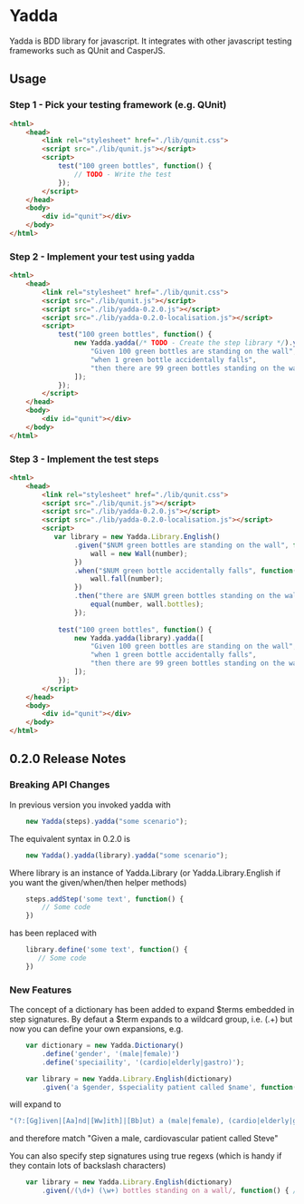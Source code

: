 # Yadda

Yadda is BDD library for javascript. It integrates with other javascript testing frameworks such as QUnit and CasperJS.

## Usage

### Step 1 - Pick your testing framework (e.g. QUnit)

```html
<html>
    <head>
        <link rel="stylesheet" href="./lib/qunit.css">
        <script src="./lib/qunit.js"></script>   
        <script>
            test("100 green bottles", function() {
                // TODO - Write the test
            });
        </script>
    </head>
    <body>
        <div id="qunit"></div>
    </body>
</html>
```

### Step 2 - Implement your test using yadda

```html
<html>
    <head>
        <link rel="stylesheet" href="./lib/qunit.css">
        <script src="./lib/qunit.js"></script>   
        <script src="./lib/yadda-0.2.0.js"></script>
        <script src="./lib/yadda-0.2.0-localisation.js"></script>
        <script>
            test("100 green bottles", function() {
                new Yadda.yadda(/* TODO - Create the step library */).yadda([
                    "Given 100 green bottles are standing on the wall",
                    "when 1 green bottle accidentally falls",
                    "then there are 99 green bottles standing on the wall"
                ]);
            });
        </script>
    </head>
    <body>
        <div id="qunit"></div>
    </body>
</html>
```

### Step 3 - Implement the test steps

```html
<html>
    <head>
        <link rel="stylesheet" href="./lib/qunit.css">
        <script src="./lib/qunit.js"></script>   
        <script src="./lib/yadda-0.2.0.js"></script>
        <script src="./lib/yadda-0.2.0-localisation.js"></script>
        <script>
           var library = new Yadda.Library.English()
                .given("$NUM green bottles are standing on the wall", function(number) {
                    wall = new Wall(number);
                })                
                .when("$NUM green bottle accidentally falls", function(number) { 
                    wall.fall(number);
                })
                .then("there are $NUM green bottles standing on the wall", function(number) {
                    equal(number, wall.bottles);
                });
                
            test("100 green bottles", function() {
                new Yadda.yadda(library).yadda([
                    "Given 100 green bottles are standing on the wall",
                    "when 1 green bottle accidentally falls",
                    "then there are 99 green bottles standing on the wall"
                ]);
            });                
        </script>
    </head>
    <body>
        <div id="qunit"></div>
    </body>
</html>
```

## 0.2.0 Release Notes

### Breaking API Changes

In previous version you invoked yadda with 
```js
    new Yadda(steps).yadda("some scenario");
```
The equivalent syntax in 0.2.0 is
```js
    new Yadda().yadda(library).yadda("some scenario");
```
Where library is an instance of Yadda.Library (or Yadda.Library.English if you want the given/when/then helper methods)
```js
    steps.addStep('some text', function() {
        // Some code    
    })
```
has been replaced with 
```js
    library.define('some text', function() {
       // Some code
    })
```

### New Features
The concept of a dictionary has been added to expand $terms embedded in step signatures. By defaut a $term expands to a wildcard group, i.e. (.+) but now you can define your own expansions, e.g.

```js
    var dictionary = new Yadda.Dictionary()
        .define('gender', '(male|female)')
        .define('speciaility', '(cardio|elderly|gastro)');

    var library = new Yadda.Library.English(dictionary)
        .given('a $gender, $speciality patient called $name', function() { // TODO });
```
will expand to 
```js
"(?:[Gg]iven|[Aa]nd|[Ww]ith]|[Bb]ut) a (male|female), (cardio|elderly|gastro) patient called (.+)"
```
and therefore match "Given a male, cardiovascular patient called Steve"

You can also specify step signatures using true regexs (which is handy if they contain lots of backslash characters)
```js
    var library = new Yadda.Library.English(dictionary)
        .given(/(\d+) (\w+) bottles standing on a wall/, function() { // TODO });
```


